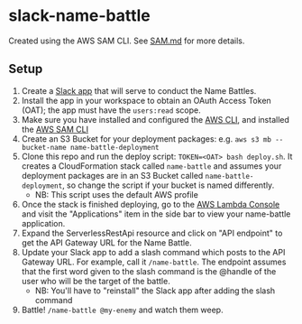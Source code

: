 # slack-name-battle

Created using the AWS SAM CLI. See [SAM.md](./SAM.md) for more details.

## Setup

1. Create a [Slack app](https://api.slack.com/apps) that will serve to conduct the Name Battles.
1. Install the app in your workspace to obtain an OAuth Access Token (OAT); the app must have the `users:read` scope.
1. Make sure you have installed and configured the [AWS CLI](https://docs.aws.amazon.com/cli/latest/userguide/cli-chap-install.html), and installed the [AWS SAM CLI](https://docs.aws.amazon.com/serverless-application-model/latest/developerguide/serverless-sam-cli-install.html)
1. Create an S3 Bucket for your deployment packages: e.g. `aws s3 mb --bucket-name name-battle-deployment`
1. Clone this repo and run the deploy script: `TOKEN=<OAT> bash deploy.sh`. It creates a CloudFormation stack called `name-battle` and assumes your deployment packages are in an S3 Bucket called `name-battle-deployment`, so change the script if your bucket is named differently.
    - NB: This script uses the default AWS profile
1. Once the stack is finished deploying, go to the [AWS Lambda Console](https://console.aws.amazon.com/lambda/) and visit the "Applications" item in the side bar to view your name-battle application. 
1. Expand the ServerlessRestApi resource and click on "API endpoint" to get the API Gateway URL for the Name Battle.
1. Update your Slack app to add a slash command which posts to the API Gateway URL. For example, call it `/name-battle`. The endpoint assumes that the first word given to the slash command is the @handle of the user who will be the target of the battle.
    - NB: You'll have to "reinstall" the Slack app after adding the slash command
1. Battle! `/name-battle @my-enemy` and watch them weep.
